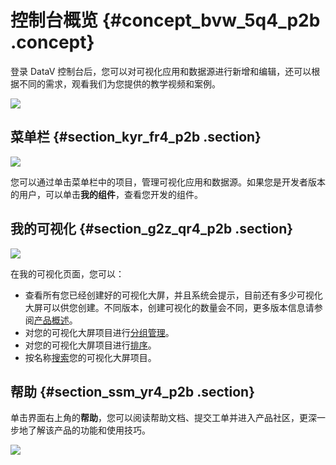 # 控制台概览 {#concept_bvw_5q4_p2b .concept}

登录 DataV 控制台后，您可以对可视化应用和数据源进行新增和编辑，还可以根据不同的需求，观看我们为您提供的教学视频和案例。

![](http://static-aliyun-doc.oss-cn-hangzhou.aliyuncs.com/assets/img/16528/15347288657743_zh-CN.png)

## 菜单栏 {#section_kyr_fr4_p2b .section}

![](http://static-aliyun-doc.oss-cn-hangzhou.aliyuncs.com/assets/img/16528/15347288657744_zh-CN.png)

您可以通过单击菜单栏中的项目，管理可视化应用和数据源。如果您是开发者版本的用户，可以单击**我的组件**，查看您开发的组件。

## 我的可视化 {#section_g2z_qr4_p2b .section}

![](http://static-aliyun-doc.oss-cn-hangzhou.aliyuncs.com/assets/img/16528/15347288667745_zh-CN.png)

在我的可视化页面，您可以：

-   查看所有您已经创建好的可视化大屏，并且系统会提示，目前还有多少可视化大屏可以供您创建。不同版本，创建可视化的数量会不同，更多版本信息请参阅[产品概述](../../../../cn.zh-CN/产品简介/什么是DataV数据可视化.md#)。
-   对您的可视化大屏项目进行[分组管理](cn.zh-CN/用户指南/控制台介绍/控制台功能概述/项目分组管理.md#)。
-   对您的可视化大屏项目进行[排序](cn.zh-CN/用户指南/控制台介绍/控制台功能概述/大屏排序功能.md#)。
-   按名称[搜索](cn.zh-CN/用户指南/控制台介绍/控制台功能概述/按名称搜索项目.md#)您的可视化大屏项目。

## 帮助 {#section_ssm_yr4_p2b .section}

单击界面右上角的**帮助**，您可以阅读帮助文档、提交工单并进入产品社区，更深一步地了解该产品的功能和使用技巧。

![](http://static-aliyun-doc.oss-cn-hangzhou.aliyuncs.com/assets/img/16528/15347288667746_zh-CN.png)

